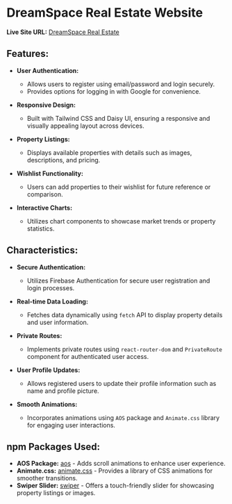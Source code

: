 # DreamSpace Real Estate Website

**Live Site URL:** [DreamSpace Real Estate](https://dreamspace-1f58d.web.app/)

## Features:
- **User Authentication:**
   - Allows users to register using email/password and login securely.
   - Provides options for logging in with Google for convenience.

- **Responsive Design:**
   - Built with Tailwind CSS and Daisy UI, ensuring a responsive and visually appealing layout across devices.

- **Property Listings:**
   - Displays available properties with details such as images, descriptions, and pricing.

- **Wishlist Functionality:**
   - Users can add properties to their wishlist for future reference or comparison.

- **Interactive Charts:**
   - Utilizes chart components to showcase market trends or property statistics.

## Characteristics:
- **Secure Authentication:**
   - Utilizes Firebase Authentication for secure user registration and login processes.

- **Real-time Data Loading:**
   - Fetches data dynamically using `fetch` API to display property details and user information.

- **Private Routes:**
   - Implements private routes using `react-router-dom` and `PrivateRoute` component for authenticated user access.

- **User Profile Updates:**
   - Allows registered users to update their profile information such as name and profile picture.

- **Smooth Animations:**
   - Incorporates animations using `AOS` package and `Animate.css` library for engaging user interactions.

## npm Packages Used:
- **AOS Package:** [aos](https://www.npmjs.com/package/aos) - Adds scroll animations to enhance user experience.
- **Animate.css:** [animate.css](https://animate.style/) - Provides a library of CSS animations for smoother transitions.
- **Swiper Slider:** [swiper](https://swiperjs.com/) - Offers a touch-friendly slider for showcasing property listings or images.
